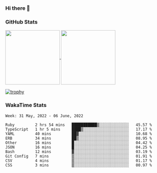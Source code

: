 ### Hi there 👋

### GitHub Stats

<a href="https://github.com/anuraghazra/github-readme-stats">
  <img align="center" height="170px" src="https://github-readme-stats.vercel.app/api/top-langs/?username=tksfjt1024&layout=compact&count_private=true&show_icons=true&show_icons=true&theme=graywhite" />
</a>
<a href="https://github.com/anuraghazra/github-readme-stats">
  <img align="center" height="170px" src="https://github-readme-stats.vercel.app/api?username=tksfjt1024&count_private=true&show_icons=true&show_icons=true&theme=graywhite" />
</a>

[![trophy](https://github-profile-trophy.vercel.app/?username=tksfjt1024)](https://github.com/ryo-ma/github-profile-trophy)

### WakaTime Stats

<!--START_SECTION:waka-->
```text
Week: 31 May, 2022 - 06 June, 2022

Ruby         2 hrs 54 mins   ███████████▒░░░░░░░░░░░░░   45.57 % 
TypeScript   1 hr 5 mins     ████▒░░░░░░░░░░░░░░░░░░░░   17.17 % 
YAML         40 mins         ██▓░░░░░░░░░░░░░░░░░░░░░░   10.68 % 
ERB          34 mins         ██▒░░░░░░░░░░░░░░░░░░░░░░   08.95 % 
Other        16 mins         █░░░░░░░░░░░░░░░░░░░░░░░░   04.42 % 
JSON         16 mins         █░░░░░░░░░░░░░░░░░░░░░░░░   04.25 % 
Bash         12 mins         ▓░░░░░░░░░░░░░░░░░░░░░░░░   03.19 % 
Git Config   7 mins          ▒░░░░░░░░░░░░░░░░░░░░░░░░   01.91 % 
CSV          4 mins          ▒░░░░░░░░░░░░░░░░░░░░░░░░   01.17 % 
CSS          3 mins          ▒░░░░░░░░░░░░░░░░░░░░░░░░   00.97 % 
```
<!--END_SECTION:waka-->
